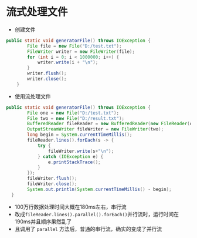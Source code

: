 # 流式处理文件
* 创建文件
```java
public static void generatorFile() throws IOException {
        File file = new File("D:/test.txt");
        FileWriter writer = new FileWriter(file);
        for (int i = 0; i < 1000000; i++) {
            writer.write(i + "\n");
        }
        writer.flush();
        writer.close();
    }
```

* 使用流处理文件
```java
public static void generatorFile() throws IOException {
        File one = new File("D:/test.txt");
        File two = new File("D:/result.txt");
        BufferedReader fileReader = new BufferedReader(new FileReader(one));
        OutputStreamWriter fileWriter = new FileWriter(two);
        long begin = System.currentTimeMillis();
        fileReader.lines().forEach(s -> {
            try {
                fileWriter.write(s+"\n");
            } catch (IOException e) {
                e.printStackTrace();
            }
        });
        fileWriter.flush();
        fileWriter.close();
        System.out.println(System.currentTimeMillis() - begin);
  }
```
* 100万行数据处理时间大概在180ms左右，串行流
* 改成`fileReader.lines().parallel().forEach()`并行流时，运行时间在190ms并且顺序果然乱了
* 且调用了 `parallel` 方法后，普通的串行流，确实的变成了并行流
